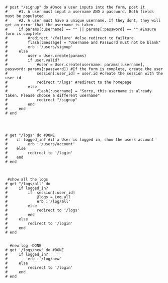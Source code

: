 
    # post "/signup" do #Once a user inputs into the form, post it
    #     #1. A user must input a username AND a password. Both fields must be populated
    #     #2. A user must have a unique username. If they dont, they will get an error that the username is taken. 
    #     if params[:username] == "" || params[:password] == "" #Ensure form is complete
    #         #redirect '/failure' #else redirect to failture
    #         flash[:message] = "Username and Password must not be blank"
    #         erb :'/users/signup'
    #     else 
    #         user = User.create(params)
    #         if user.valid?
    #             #user = User.create(username: params[:username], password: params[:password]) #If the form is complete, create the user
    #             session[:user_id] = user.id #create the session with the user id
    #             redirect "/logs" #redirect to the homepage
    #         else
    #             flash[:username] = "Sorry, this username is already taken. Please choose a different username"
    #             redirect "/signup"
    #         end 
    #     end 
    # end 




    # get "/logs" do #DONE
    #    if logged_in? #if a User is logged in, show the users account
    #         erb :'/users/account'
    #    else 
    #         redirect to '/login'
    #    end 
    # end 



     #show all the logs
    # get "/logs/all" do 
    #     if logged_in?
    #         if  session[:user_id] 
    #             @logs = Log.all
    #             erb :'/log/all'
    #         else 
    #             redirect to '/logs'
    #         end 
    #     else 
    #         redirect to '/login'
    #     end 
    # end 


      #new log -DONE
    # get '/logs/new' do #DONE
    #     if logged_in?
    #         erb :'/log/new'
    #     else 
    #         redirect to '/login'
    #     end 
    # end 